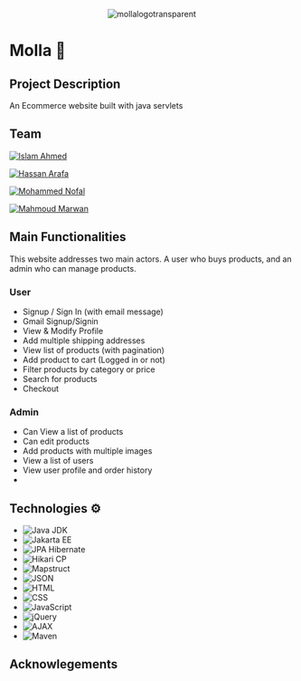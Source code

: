 <p align="center">
  <img src="https://github.com/Hakugami/Molla-Furnishing/assets/21118424/89382fb0-bf43-4381-824b-44a1925af9ef" alt="mollalogotransparent">
</p>

# Molla 🚪



## Project Description
An Ecommerce website built with java servlets
## Team
[![Islam Ahmed](https://img.shields.io/badge/Islam_Ahmed-Profile-<COLOR>?style=for-the-badge&logo=github)](https://github.com/Hakugami)
 
[![Hassan Arafa](https://img.shields.io/badge/Hassan_Arafa-Profile-<COLOR>?style=for-the-badge&logo=github)](https://github.com/hassanarafa)

[![Mohammed Nofal](https://img.shields.io/badge/Mohammed_Nofal-Profile-<COLOR>?style=for-the-badge&logo=github)](https://github.com/MANofal)

[![Mahmoud Marwan](https://img.shields.io/badge/Mahmoud_Marwan-Profile-<COLOR>?style=for-the-badge&logo=github)](https://github.com/elNemrMahmoud)


## Main Functionalities
This website addresses two main actors. A user who buys products, and an admin who can manage products.

### User

- Signup / Sign In (with email message)
- Gmail Signup/Signin
- View & Modify Profile
- Add multiple shipping addresses
- View list of products (with pagination)
- Add product to cart (Logged in or not)
- Filter products by category or price
- Search for products
- Checkout

### Admin
- Can View a list of products
- Can edit products
- Add products with multiple images
- View a list of users
- View user profile and order history
- 
## Technologies ⚙️

- ![Java JDK](https://img.shields.io/badge/Java%20JDK-21-blue?style=for-the-badge&logo=java)
- ![Jakarta EE](https://img.shields.io/badge/Jakarta%20EE-9-blue?style=for-the-badge&logo=eclipse&logoColor=white)
- ![JPA Hibernate](https://img.shields.io/badge/JPA%20Hibernate-blue?style=for-the-badge&logo=hibernate)
- ![Hikari CP](https://img.shields.io/badge/Hikari%20CP-blue?style=for-the-badge&logo=java&logoColor=white)
- ![Mapstruct](https://img.shields.io/badge/Mapstruct-blue?style=for-the-badge&logo=java&logoColor=white)
- ![JSON](https://img.shields.io/badge/JSON-blue?style=for-the-badge&logo=json)
- ![HTML](https://img.shields.io/badge/HTML-blue?style=for-the-badge&logo=html5)
- ![CSS](https://img.shields.io/badge/CSS-blue?style=for-the-badge&logo=css3)
- ![JavaScript](https://img.shields.io/badge/JavaScript-blue?style=for-the-badge&logo=javascript)
- ![jQuery](https://img.shields.io/badge/jQuery-blue?style=for-the-badge&logo=jquery)
- ![AJAX](https://img.shields.io/badge/AJAX-blue?style=for-the-badge&logo=ajax)
- ![Maven](https://img.shields.io/badge/Maven-blue?style=for-the-badge&logo=apache)

## Acknowlegements

